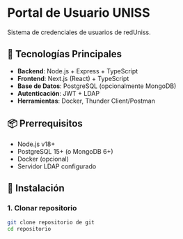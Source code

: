 # Portal de Usuario UNISS

Sistema de credenciales de usuarios de redUniss.

## 🚀 Tecnologías Principales

- **Backend**: Node.js + Express + TypeScript
- **Frontend**: Next.js (React) + TypeScript
- **Base de Datos**: PostgreSQL (opcionalmente MongoDB)
- **Autenticación**: JWT + LDAP
- **Herramientas**: Docker, Thunder Client/Postman

## 📦 Prerrequisitos

- Node.js v18+
- PostgreSQL 15+ (o MongoDB 6+)
- Docker (opcional)
- Servidor LDAP configurado

## 🔧 Instalación

### 1. Clonar repositorio
```bash
git clone repositorio de git
cd repositorio